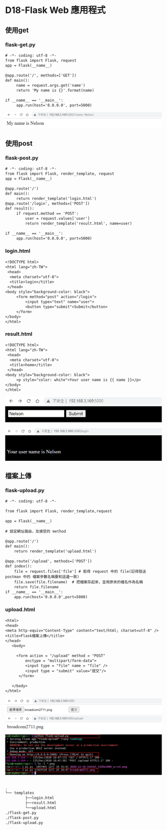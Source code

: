 # D18-Flask Web 應用程式
## 使用get
### flask-get.py

```
# -*- coding: utf-8 -*-
from flask import Flask, request
app = Flask(__name__)

@app.route('/', methods=['GET'])
def main():
     name = request.args.get('name')
     return 'My name is {}'.format(name)

if __name__ == '__main__':
     app.run(host='0.0.0.0', port=5000)
```
![](https://raw.githubusercontent.com/yaws508/cupoy/main/d18/d18-01.png)

## 使用post 
### flask-post.py

```
# -*- coding: utf-8 -*-
from flask import Flask, render_template, request
app = Flask(__name__)

@app.route('/')
def main():
     return render_template('login.html')
@app.route('/login', methods=['POST'])
def result():
     if request.method == 'POST':
         user = request.values['user']
         return render_template('result.html', name=user)

if __name__ == '__main__':
     app.run(host='0.0.0.0', port=5000)
```
### login.html
```
<!DOCTYPE html>
<html lang="zh-TW">
 <head>
  <meta charset="utf-8">
  <title>login</title>
 </head>
<body style="background-color: black">
     <form method="post" action="/login">
         <input type="text" name="user">
         <button type="submit">Submit</button>
     </form>
</body>
</html>
```
### result.html
```
<!DOCTYPE html>
<html lang="zh-TW">
 <head>
  <meta charset="utf-8">
  <title>home</title>
 </head>
<body style="background-color: black">
     <p style="color: white">Your user name is {{ name }}</p>
</body>
</html>
```

![](https://raw.githubusercontent.com/yaws508/cupoy/main/d18/d18-03.png)

![](https://raw.githubusercontent.com/yaws508/cupoy/main/d18/d18-04.png)

## 檔案上傳
### flask-upload.py

```
# -*- coding: utf-8 -*-

from flask import Flask, render_template,request

app = Flask(__name__)

# 設定網址路由，及接受的 method
  
@app.route('/')
def main():
    return render_template('upload.html')
    
@app.route('/upload', methods=['POST'])
def index():
    file = request.files['file'] # 取得 request 中的 file(記得發送 postman 中的 檔案參數名稱要和這邊一致)
    file.save(file.filename)  # 把檔案存起來，並用原來的檔名作為名稱
    return file.filename
if __name__ == '__main__':
    app.run(host='0.0.0.0',port=5000)
```
### upload.html
```
<html>
<head>
<meta http-equiv="Content-Type" content="text/html; charset=utf-8" />
<title>Flask檔案上傳</title>
</head>
   <body>

     <form action = "/upload" method = "POST" 
         enctype = "multipart/form-data">
         <input type = "file" name = "file" />
         <input type = "submit" value="提交"/>
      </form>

   </body>
</html>
```


![](https://raw.githubusercontent.com/yaws508/cupoy/main/d18/d18-05.png)
![](https://raw.githubusercontent.com/yaws508/cupoy/main/d18/d18-06.png)
![](https://raw.githubusercontent.com/yaws508/cupoy/main/d18/d18-07.png)

```

.
└── templates 
         ├──login.html
         ├──result.html
         └──upload.html
./flask-get.py
./flask-post.py
./flask-upload.py
```
